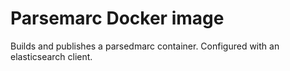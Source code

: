 # Parsemarc Docker image

Builds and publishes a parsedmarc container. Configured with an elasticsearch
client.
